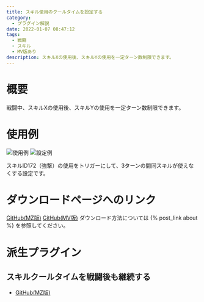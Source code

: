 ```yaml
---
title: スキル使用のクールタイムを設定する
category:
  - プラグイン解説
date: 2022-01-07 08:47:12
tags:
  - 戦闘
  - スキル
  - MV版あり
description: スキルXの使用後、スキルYの使用を一定ターン数制限できます。
---
```


# 概要

戦闘中、スキルXの使用後、スキルYの使用を一定ターン数制限できます。

# 使用例

![使用例](skill-cooldown.png "使用例")
![設定例](skill-cooldown-setting.png "設定例")

スキルID172（強撃）の使用をトリガーにして、3ターンの間同スキルが使えなくする設定です。

# ダウンロードページへのリンク

[GitHub(MZ版)](https://github.com/elleonard/DarkPlasma-MZ-Plugins/blob/release/DarkPlasma_SkillCooldown.js)
[GitHub(MV版)](https://github.com/elleonard/DarkPlasma-MV-Plugins/blob/release/DarkPlasma_SkillCooldown.js)
ダウンロード方法については {% post_link about %} を参照してください。

# 派生プラグイン

## スキルクールタイムを戦闘後も継続する

- [GitHub(MZ版)](https://github.com/elleonard/DarkPlasma-MZ-Plugins/blob/release/DarkPlasma_ContinuousSkillCooldown.js)
